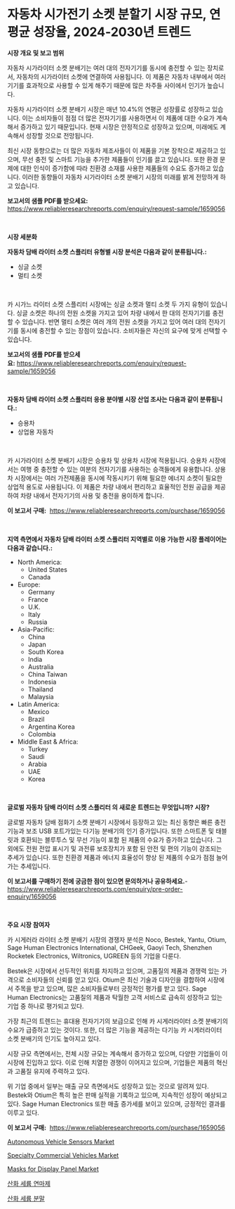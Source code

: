 <p><h1>자동차 시가전기 소켓 분할기 시장 규모, 연평균 성장율, 2024-2030년 트렌드</h1></p><p><strong>시장 개요 및 보고 범위</strong></p>
<p><p>자동차 시가라이터 소켓 분배기는 여러 대의 전자기기를 동시에 충전할 수 있는 장치로서, 자동차의 시가라이터 소켓에 연결하여 사용됩니다. 이 제품은 자동차 내부에서 여러 기기를 효과적으로 사용할 수 있게 해주기 때문에 많은 차주들 사이에서 인기가 높습니다. </p><p>자동차 시가라이터 소켓 분배기 시장은 매년 10.4%의 연평균 성장률로 성장하고 있습니다. 이는 소비자들이 점점 더 많은 전자기기를 사용하면서 이 제품에 대한 수요가 계속해서 증가하고 있기 때문입니다. 현재 시장은 안정적으로 성장하고 있으며, 미래에도 계속해서 성장할 것으로 전망됩니다.</p><p>최신 시장 동향으로는 더 많은 자동차 제조사들이 이 제품을 기본 장착으로 제공하고 있으며, 무선 충전 및 스마트 기능을 추가한 제품들이 인기를 끌고 있습니다. 또한 환경 문제에 대한 인식이 증가함에 따라 친환경 소재를 사용한 제품들의 수요도 증가하고 있습니다. 이러한 동향들이 자동차 시가라이터 소켓 분배기 시장의 미래를 밝게 전망하게 하고 있습니다.</p></p>
<p><strong>보고서의 샘플 PDF를 받으세요:</strong> <a href="https://www.reliableresearchreports.com/enquiry/request-sample/1659056">https://www.reliableresearchreports.com/enquiry/request-sample/1659056</a></p>
<p>&nbsp;</p>
<p><strong>시장 세분화</strong></p>
<p><strong>자동차 담배 라이터 소켓 스플리터 유형별 시장 분석은 다음과 같이 분류됩니다.:</strong></p>
<p><ul><li>싱글 소켓</li><li>멀티 소켓</li></ul></p>
<p>&nbsp;</p>
<p><p>카 시가느 라이터 소켓 스플리터 시장에는 싱글 소켓과 멀티 소켓 두 가지 유형이 있습니다. 싱글 소켓은 하나의 전원 소켓을 가지고 있어 차량 내에서 한 대의 전자기기를 충전할 수 있습니다. 반면 멀티 소켓은 여러 개의 전원 소켓을 가지고 있어 여러 대의 전자기기를 동시에 충전할 수 있는 장점이 있습니다. 소비자들은 자신의 요구에 맞게 선택할 수 있습니다.</p></p>
<p><strong>보고서의 샘플 PDF를 받으세요:</strong>&nbsp;<a href="https://www.reliableresearchreports.com/enquiry/request-sample/1659056">https://www.reliableresearchreports.com/enquiry/request-sample/1659056</a></p>
<p>&nbsp;</p>
<p><strong> 자동차 담배 라이터 소켓 스플리터 응용 분야별 시장 산업 조사는 다음과 같이 분류됩니다.:</strong></p>
<p><ul><li>승용차</li><li>상업용 자동차</li></ul></p>
<p>&nbsp;</p>
<p><p>카 시가라이터 소켓 분배기 시장은 승용차 및 상용차 시장에 적용됩니다. 승용차 시장에서는 여행 중 충전할 수 있는 여분의 전자기기를 사용하는 승객들에게 유용합니다. 상용차 시장에서는 여러 가전제품을 동시에 작동시키기 위해 필요한 에너지 소켓이 필요한 상업적 용도로 사용됩니다. 이 제품은 차량 내에서 편리하고 효율적인 전원 공급을 제공하여 차량 내에서 전자기기의 사용 및 충전을 용이하게 합니다.</p></p>
<p><strong>이 보고서 구매:</strong>&nbsp; <a href="https://www.reliableresearchreports.com/purchase/1659056">https://www.reliableresearchreports.com/purchase/1659056</a></p>
<p>&nbsp;</p>
<p><strong>지역 측면에서 자동차 담배 라이터 소켓 스플리터 지역별로 이용 가능한 시장 플레이어는 다음과 같습니다.:</strong></p>
<p><ul>
    <li>
        North America:
        <ul>
            <li>United States</li>
            <li>Canada</li>
        </ul>
    </li>
    <li>
        Europe:
        <ul>
            <li>Germany</li>
            <li>France</li>
            <li>U.K.</li>
            <li>Italy</li>
            <li>Russia</li>
        </ul>
    </li>
    <li>
        Asia-Pacific:
        <ul>
            <li>China</li>
            <li>Japan</li>
            <li>South Korea</li>
            <li>India</li>
            <li>Australia</li>
            <li>China Taiwan</li>
            <li>Indonesia</li>
            <li>Thailand</li>
            <li>Malaysia</li>
        </ul>
    </li>
    <li>
        Latin America:
        <ul>
            <li>Mexico</li>
            <li>Brazil</li>
            <li>Argentina Korea</li>
            <li>Colombia</li>
        </ul>
    </li>
    <li>
        Middle East & Africa:
        <ul>
            <li>Turkey</li>
            <li>Saudi</li>
            <li>Arabia</li>
            <li>UAE</li>
            <li>Korea</li>
        </ul>
    </li>
    </ul></p>
<p>&nbsp;</p>
<p><strong>글로벌 자동차 담배 라이터 소켓 스플리터 의 새로운 트렌드는 무엇입니까? 시장?</strong></p>
<p><p>글로벌 자동차 담배 점화기 소켓 분배기 시장에서 등장하고 있는 최신 동향은 빠른 충전 기능과 보조 USB 포트가있는 다기능 분배기의 인기 증가입니다. 또한 스마트폰 및 태블릿과 호환되는 블루투스 및 무선 기능이 포함 된 제품의 수요가 증가하고 있습니다. 그 외에도 전원 전압 표시기 및 과전류 보호장치가 포함 된 안전 및 편의 기능이 강조되는 추세가 있습니다. 또한 친환경 제품과 에너지 효율성이 향상 된 제품의 수요가 점점 늘어가는 추세입니다.</p></p>
<p><strong>이 보고서를 구매하기 전에 궁금한 점이 있으면 문의하거나 공유하세요.</strong>- <a href="https://www.reliableresearchreports.com/enquiry/pre-order-enquiry/1659056">https://www.reliableresearchreports.com/enquiry/pre-order-enquiry/1659056</a></p>
<p>&nbsp;</p>
<p><strong>주요 시장 참여자</strong></p>
<p><p>카 시게러라 라이터 소켓 분배기 시장의 경쟁자 분석은 Noco, Bestek, Yantu, Otium, Sage Human Electronics International, CHGeek, Gaoyi Tech, Shenzhen Rocketek Electronics, Wiltronics, UGREEN 등의 기업을 다룬다. </p><p>Bestek은 시장에서 선두적인 위치를 차지하고 있으며, 고품질의 제품과 경쟁력 있는 가격으로 소비자들의 신뢰를 얻고 있다. Otium은 최신 기술과 디자인을 결합하여 시장에서 주목을 받고 있으며, 많은 소비자들로부터 긍정적인 평가를 받고 있다. Sage Human Electronics는 고품질의 제품과 탁월한 고객 서비스로 급속히 성장하고 있는 기업 중 하나로 평가되고 있다. </p><p>가장 최근의 트렌드는 휴대용 전자기기의 보급으로 인해 카 시게러라이터 소켓 분배기의 수요가 급증하고 있는 것이다. 또한, 더 많은 기능을 제공하는 다기능 카 시게러라이터 소켓 분배기의 인기도 높아지고 있다. </p><p>시장 규모 측면에서는, 전체 시장 규모는 계속해서 증가하고 있으며, 다양한 기업들이 이 시장에 진입하고 있다. 이로 인해 치열한 경쟁이 이어지고 있으며, 기업들은 제품의 혁신과 고품질 유지에 주력하고 있다. </p><p>위 기업 중에서 일부는 매출 규모 측면에서도 성장하고 있는 것으로 알려져 있다. Bestek와 Otium은 특히 높은 판매 실적을 기록하고 있으며, 지속적인 성장이 예상되고 있다. Sage Human Electronics 또한 매출 증가세를 보이고 있으며, 긍정적인 결과를 이루고 있다.</p></p>
<p><strong>이 보고서 구매:</strong>&nbsp;&nbsp;<a href="https://www.reliableresearchreports.com/purchase/1659056">https://www.reliableresearchreports.com/purchase/1659056</a></p>
<p><p><a href="https://issuu.com/reportprime-2/docs/autonomous-vehicle-sensors-market-size-2030.pptx">Autonomous Vehicle Sensors Market</a></p><p><a href="https://issuu.com/reportprime-2/docs/specialty-commercial-vehicles-market-size-2030.ppt">Specialty Commercial Vehicles Market</a></p><p><a href="https://github.com/mauripalmi/Market-Research-Report-List-2/blob/main/masks-for-display-panel-market.md">Masks for Display Panel Market</a></p><p><a href="https://github.com/vs019sa3m8x/Market-Research-Report-List-1/blob/main/762588012496.md">산화 세륨 연마제</a></p><p><a href="https://github.com/Madalyell456456/Market-Research-Report-List-1/blob/main/775315112497.md">산화 세륨 분말</a></p></p>
